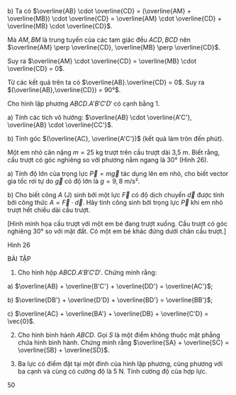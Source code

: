 b) Ta có $\overline{AB} \cdot \overline{CD} = (\overline{AM} + \overline{MB}) \cdot \overline{CD} = \overline{AM} \cdot \overline{CD} + \overline{MB} \cdot \overline{CD}$.

Mà $AM, BM$ là trung tuyến của các tam giác đều $ACD, BCD$ nên $\overline{AM} \perp \overline{CD}, \overline{MB} \perp \overline{CD}$.

Suy ra $\overline{AM} \cdot \overline{CD} = \overline{MB} \cdot \overline{CD} = 0$.

Từ các kết quả trên ta có $\overline{AB}.\overline{CD} = 0$. Suy ra $(\overline{AB},\overline{CD}) = 90°$.

Cho hình lập phương $ABCD.A'B'C'D'$ có cạnh bằng 1.

a) Tính các tích vô hướng: $\overline{AB} \cdot \overline{A'C'}, \overline{AB} \cdot \overline{CC'}$.

b) Tính góc $(\overline{AC}, \overline{A'C'})$ (kết quả làm tròn đến phút).

Một em nhỏ cân nặng $m = 25$ kg trượt trên cầu trượt dài 3,5 m. Biết rằng, cầu trượt có góc nghiêng so với phương nằm ngang là 30° (Hình 26).

a) Tính độ lớn của trọng lực $\vec{P} = m\vec{g}$ tác dụng lên em nhỏ, cho biết vector gia tốc rơi tự do $\vec{g}$ có độ lớn là $g = 9,8$ m/s².

b) Cho biết công $A$ (J) sinh bởi một lực $\vec{F}$ có độ dịch chuyển $\vec{d}$ được tính bởi công thức $A = \vec{F} \cdot \vec{d}$. Hãy tính công sinh bởi trọng lực $\vec{P}$ khi em nhỏ trượt hết chiều dài cầu trượt.

[Hình minh họa cầu trượt với một em bé đang trượt xuống. Cầu trượt có góc nghiêng 30° so với mặt đất. Có một em bé khác đứng dưới chân cầu trượt.]

Hình 26

BÀI TẬP

1. Cho hình hộp $ABCD.A'B'C'D'$. Chứng minh rằng:

a) $\overline{AB} + \overline{B'C'} + \overline{DD'} = \overline{AC'}$;

b) $\overline{DB'} + \overline{D'D} + \overline{BD'} = \overline{BB'}$;

c) $\overline{AC} + \overline{BA'} + \overline{DB} + \overline{C'D} = \vec{0}$.

2. Cho hình bình hành $ABCD$. Gọi $S$ là một điểm không thuộc mặt phẳng chứa hình bình hành. Chứng minh rằng $\overline{SA} + \overline{SC} = \overline{SB} + \overline{SD}$.

3. Ba lực có điểm đặt tại một đỉnh của hình lập phương, cùng phương với ba cạnh và cùng có cường độ là 5 N. Tính cường độ của hợp lực.

50